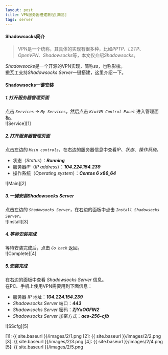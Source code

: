 ```yaml
---
layout: post
title: VPN服务器搭建教程[简易]
tags: server
---
```


#### Shadowsocks简介
> VPN是一个统称，其具体的实现有很多种，比如*PPTP*、*L2TP*、*OpenVPN*、*Shadowsocks*等，本文仅介绍*Shadowsocks*。

*Shadowsocks*是一个开源的VPN实现，简称*ss*，也称影梭。  
搬瓦工支持*Shadowsocks Server*一键搭建，这里介绍一下。


#### Shadowsocks一键安装

##### 1.打开服务器管理页面
点击 *`Services`* -> *`My Services`*，然后点击 *`KiwiVM Control Panel`* 进入管理面板。  
![Service][1]

##### 2.打开服务器管理页面
点击左边的 *`Main controls`*，在右边的服务器信息中查看*IP*、*状态*、*操作系统*。
  
- 状态（*Status*）：***Running***
- 服务器*IP*（*IP address*）：***104.224.154.239***
- 操作系统（*Operating system*）：***Centos 6 x86_64***

![Main][2]

##### 3.一键安装*Shadowsocks Server*
点击左边的 *`Shadowsocks Server`*，在右边的面板中点击 *`Install Shadowsocks Server`*。  
![Install][3]

##### 4.等待安装完成
等待安装完成后，点击 *`Go back`* 返回。  
![Complete][4]

##### 5.安装完成
在右边的面板中查看 *Shadowsocks Server* 信息。  
在PC、手机上使用VPN需要用到下面信息：

- 服务器 *IP* 地址：***104.224.154.239***
- *Shadowsocks Server* 端口：***443***
- *Shadowsocks Server* 密码：***ZjYxOGFlN2***
- *Shadowsocks Server* 加密方式：***aes-256-cfb***

![SScfg][5]

[1]: {{ site.baseurl }}/images/2/1.png
[2]: {{ site.baseurl }}/images/2/2.png
[3]: {{ site.baseurl }}/images/2/3.png
[4]: {{ site.baseurl }}/images/2/4.png
[5]: {{ site.baseurl }}/images/2/5.png
